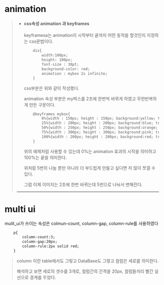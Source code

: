 # animation

> - #### css속성 animation 과 keyframes
>
>   keyframesa는 animation이 시작부터 끝까지 어떤 동작을 할것인지 지정하는 css문법이다.
>
>   
>
>   ```html
>   	div{
>   		width:100px;
>   		height: 100px;
>   		font-size : 30pt;
>   		background-color: red;
>   		animation : mybox 2s infinite;
>   	}
>   ```
>
>   css부분은 위와 같이 작성했다.
>
>   animation 속성 부분은 my박스를 2초에 한번씩 바뀌게 하였고 무한반복하게 만든 구문이다.
>
>   
>
>   ```html
>   	@keyframes mybox{
>   		0%{width : 150px; height : 150px; background:yellow; transform:translate(10px,10px);}
>   		25%{width : 200px; height : 200px; background:blue; transform:translate(50px,50px);}
>   		50%{width : 250px; height : 250px; background:orange; transform:translate(100px,100px);}
>   		75%{width : 300px; height : 300px; background:pink; transform:translate(50px,50px);}
>   		100%{width : 200px; height : 200px; background:red; transform:translate(10px,10px);}
>   	}
>   ```
>
>   위의 예제처럼 사용할 수 있는데 0%는 animation  효과의 시작을 의미하고 100%는 끝을 의미한다.
>
>   위처럼 5번의 나눔 뿐만 아니라 더 부드럽게 만들고 싶다면 저 많이 쪼갤 수 있다.
>
>   그럼 이제 이미지는 2초에 한번 바뀌는데 5번으로 나눠서 변해진다.
>
> -------------------



# multi ui

mulit_ui가 쓰이는 속성은 colmun-count, column-gap, column-rule를 사용하였다

```html
	p{
		column-count:3;
		column-gap:20px;
		column-rule:2px solid red;
	}
```

> column 이란 table에서도 그렇고 DataBase도 그렇고 컬럼은 세로를 의미한다.
>
> 해석하고 보면 세로의 갯수를 3개로, 컬럼간의 간격을 20px, 컬럼들끼리 빨간 실선으로 경계를 두었다.